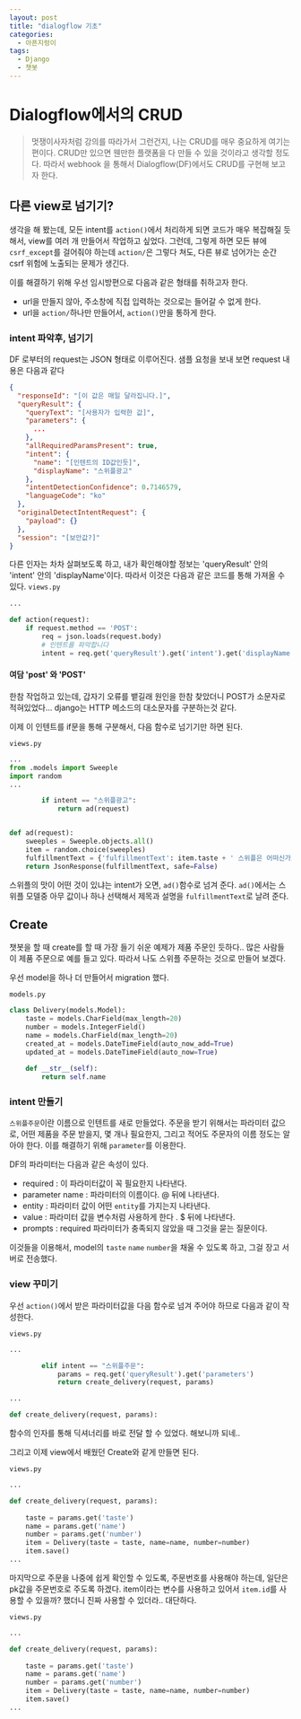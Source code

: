 ```yaml
---
layout: post
title: "dialogflow 기초"
categories:
  - 아픈지렁이
tags:
  - Django
  - 챗봇
---
```


# Dialogflow에서의 CRUD

> 멋쟁이사자처럼 강의를 따라가서 그런건지, 나는 CRUD를 매우 중요하게 여기는 편이다.
> CRUD만 있으면 웬만한 플랫폼을 다 만들 수 있을 것이라고 생각할 정도다.
> 따라서 webhook 을 통해서 Dialogflow(DF)에서도 CRUD를 구현해 보고자 한다.

## 다른 view로 넘기기?

생각을 해 봤는데, 모든 intent를 `action()`에서 처리하게 되면 코드가 매우 복잡해질 듯 해서, view를 여러 개 만들어서 작업하고 싶었다.
그런데, 그렇게 하면 모든 뷰에 `csrf_except`를 걸어줘야 하는데 `action/`은 그렇다 쳐도, 다른 뷰로 넘어가는 순간 csrf 위험에 노출되는 문제가 생긴다.

이를 해결하기 위해 우선 임시방편으로 다음과 같은 형태를 취하고자 한다.

- url을 만들지 않아, 주소창에 직접 입력하는 것으로는 들어갈 수 없게 한다.
- url을 `action/`하나만 만들어서, `action()`만을 통하게 한다.


### intent 파악후, 넘기기
DF 로부터의 request는 JSON 형태로 이루어진다.
샘플 요청을 보내 보면 request 내용은 다음과 같다
~~~json
{
  "responseId": "[이 값은 매일 달라집니다.]",
  "queryResult": {
    "queryText": "[사용자가 입력한 값]",
    "parameters": {
      ...
    },
    "allRequiredParamsPresent": true,
    "intent": {
      "name": "[인텐트의 ID값인듯]",
      "displayName": "스위플광고"
    },
    "intentDetectionConfidence": 0.7146579,
    "languageCode": "ko"
  },
  "originalDetectIntentRequest": {
    "payload": {}
  },
  "session": "[보안값?]"
}
~~~

다른 인자는 차차 살펴보도록 하고, 내가 확인해야할 정보는 'queryResult' 안의 'intent' 안의 'displayName'이다.
따라서 이것은 다음과 같은 코드를 통해 가져올 수 있다.
`views.py`
~~~python
...

def action(request):
    if request.method == 'POST':
        req = json.loads(request.body)
        # 인텐트를 파악합니다
        intent = req.get('queryResult').get('intent').get('displayName')
~~~


#### 여담 'post' 와 'POST'

한참 작업하고 있는데, 갑자기 오류를 뱉길래 원인을 한참 찾았더니 POST가 소문자로 적혀있었다... django는 HTTP 메소드의 대소문자를 구분하는것 같다.

이제 이 인텐트를 if문을 통해 구분해서, 다음 함수로 넘기기만 하면 된다.

`views.py`
~~~ python
...
from .models import Sweeple
import random
...

        if intent == "스위플광고":
            return ad(request)


def ad(request):
    sweeples = Sweeple.objects.all()
    item = random.choice(sweeples)
    fulfillmentText = {'fulfillmentText': item.taste + ' 스위플은 어떠신가요? ' + item.description}
    return JsonResponse(fulfillmentText, safe=False)
~~~

스위플의 맛이 어떤 것이 있냐는 intent가 오면, `ad()`함수로 넘겨 준다.
`ad()`에서는 스위플 모델중 아무 값이나 하나 선택해서 제목과 설명을 `fulfillmentText`로 날려 준다.


## Create

챗봇을 할 때 create를 할 때 가장 들기 쉬운 예제가 제품 주문인 듯하다..
많은 사람들이 제품 주문으로 예를 들고 있다.
따라서 나도 스위플 주문하는 것으로 만들어 보겠다.

우선 model을 하나 더 만들어서 migration 했다.

`models.py`
~~~python
class Delivery(models.Model):
    taste = models.CharField(max_length=20)
    number = models.IntegerField()
    name = models.CharField(max_length=20)
    created_at = models.DateTimeField(auto_now_add=True)
    updated_at = models.DateTimeField(auto_now=True)
    
    def __str__(self):
        return self.name
~~~


### intent  만들기
`스위플주문`이란 이름으로 인텐트를 새로 만들었다.
주문을 받기 위해서는 파라미터 값으로, 어떤 제품을 주문 받을지, 몇 개나 필요한지, 그리고 적어도 주문자의 이름 정도는 알아야 한다.
이를 해결하기 위해 `parameter`를 이용한다.

DF의 파라미터는 다음과 같은 속성이 있다.

- required : 이 파라미터값이 꼭 필요한지 나타낸다.
- parameter name : 파라미터의 이름이다. @ 뒤에 나타낸다.
- entity : 파라미터 값이 어떤 `entity`를 가지는지 나타낸다.
- value :  파라미터 값을 변수처럼 사용하게 한다 . $ 뒤에 나타낸다.
- prompts : required 파라미터가 충족되지 않았을 때 그것을 묻는 질문이다.

이것들을 이용해서, model의 `taste` `name` `number`을 채울 수 있도록 하고, 그걸 장고 서버로 전송했다.

### view 꾸미기

우선 `action()`에서 받은 파라미터값을 다음 함수로 넘겨 주어야 하므로
다음과 같이 작성한다.

`views.py`
~~~python
...

        elif intent == "스위플주문":
            params = req.get('queryResult').get('parameters')
            return create_delivery(request, params)

...

def create_delivery(request, params):
~~~
함수의 인자를 통해 딕셔너리를 바로 전달 할 수 있었다. 해보니까 되네..

그리고 이제 view에서 배웠던 Create와 같게 만들면 된다.

`views.py`
~~~python
...

def create_delivery(request, params):
    
    taste = params.get('taste')
    name = params.get('name')
    number = params.get('number')
    item = Delivery(taste = taste, name=name, number=number)
    item.save()
...
~~~

마지막으로 주문을 나중에 쉽게 확인할 수 있도록, 주문번호를 사용해야 하는데, 일단은 pk값을 주문번호로 주도록 하겠다.
item이라는 변수를 사용하고 있어서 `item.id`를 사용할 수 있을까? 했더니 진짜 사용할 수 있더라.. 대단하다.

`views.py`
~~~python
...

def create_delivery(request, params):
    
    taste = params.get('taste')
    name = params.get('name')
    number = params.get('number')
    item = Delivery(taste = taste, name=name, number=number)
    item.save()
...
~~~
<!--stackedit_data:
eyJoaXN0b3J5IjpbLTEwNDE0NjMyMzgsLTEzODQ3NjQ3MzUsMT
A4NDA3MzYzLC0xOTg1NTM3MzQ0LC0xOTIyMTk5MTI2LC05MDA3
MTc1MjBdfQ==
-->